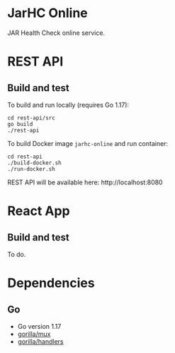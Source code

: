 # JarHC Online

JAR Health Check online service.

# REST API

## Build and test

To build and run locally (requires Go 1.17):

```shell
cd rest-api/src
go build
./rest-api
```

To build Docker image `jarhc-online` and run container:

```shell
cd rest-api
./build-docker.sh
./run-docker.sh
```

REST API will be available here:
http://localhost:8080

# React App

## Build and test

To do.


# Dependencies

## Go

* Go version 1.17
* [gorilla/mux](https://github.com/gorilla/mux)
* [gorilla/handlers](https://github.com/gorilla/handlers)
